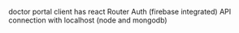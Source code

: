 doctor portal client
has react
Router
Auth (firebase integrated)
API connection with localhost (node and mongodb)
